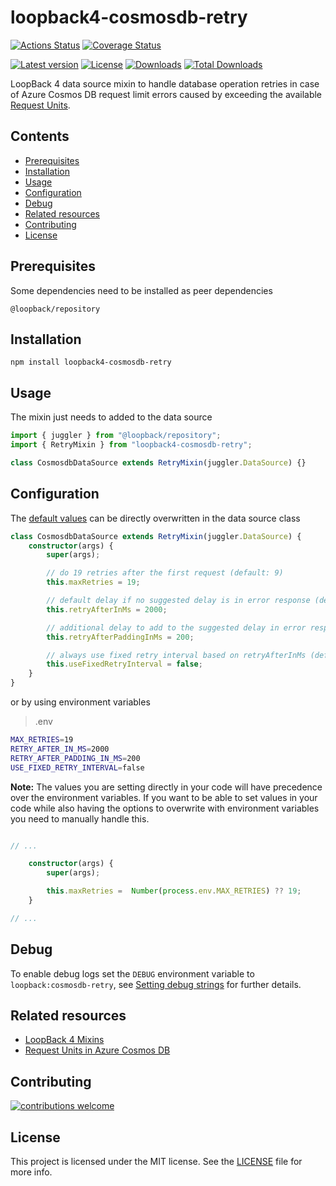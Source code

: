 <!-- omit in toc -->
# loopback4-cosmosdb-retry

[![Actions Status][build-badge]][actions]
[![Coverage Status][coveralls-badge]][coveralls]

[![Latest version][npm-version-badge]][npm-package]
[![License][license-badge]][license]
[![Downloads][npm-downloads-badge]][npm-package]
[![Total Downloads][npm-total-downloads-badge]][npm-package]

LoopBack 4 data source mixin to handle database operation retries in case of Azure Cosmos DB request
limit errors caused by exceeding the available [Request Units][request-units].

<!-- omit in toc -->
## Contents

- [Prerequisites](#prerequisites)
- [Installation](#installation)
- [Usage](#usage)
- [Configuration](#configuration)
- [Debug](#debug)
- [Related resources](#related-resources)
- [Contributing](#contributing)
- [License](#license)

## Prerequisites

Some dependencies need to be installed as peer dependencies

```shell
@loopback/repository
```

## Installation

```shell
npm install loopback4-cosmosdb-retry
```

## Usage

The mixin just needs to added to the data source

```ts
import { juggler } from "@loopback/repository";
import { RetryMixin } from "loopback4-cosmosdb-retry";

class CosmosdbDataSource extends RetryMixin(juggler.DataSource) {}
```

## Configuration

The [default values][default-values] can be directly overwritten in the data source class

```ts
class CosmosdbDataSource extends RetryMixin(juggler.DataSource) {
    constructor(args) {
        super(args);

        // do 19 retries after the first request (default: 9)
        this.maxRetries = 19;

        // default delay if no suggested delay is in error response (default: 1000)
        this.retryAfterInMs = 2000;

        // additional delay to add to the suggested delay in error response (default: 0)
        this.retryAfterPaddingInMs = 200;

        // always use fixed retry interval based on retryAfterInMs (default: false)
        this.useFixedRetryInterval = false;
    }
}
```

or by using environment variables

> .env

```sh
MAX_RETRIES=19
RETRY_AFTER_IN_MS=2000
RETRY_AFTER_PADDING_IN_MS=200
USE_FIXED_RETRY_INTERVAL=false
```

**Note:** The values you are setting directly in your code will have precedence over the environment variables.
If you want to be able to set values in your code while also having the options to overwrite with environment variables
you need to manually handle this.

```ts

// ...

    constructor(args) {
        super(args);

        this.maxRetries =  Number(process.env.MAX_RETRIES) ?? 19;
    }

// ...

```

## Debug

To enable debug logs set the `DEBUG` environment variable to `loopback:cosmosdb-retry`, see
[Setting debug strings][lb4-debug-strings] for further details.

## Related resources

- [LoopBack 4 Mixins][lb4-mixins]
- [Request Units in Azure Cosmos DB][request-units]

## Contributing

[![contributions welcome][contributions-welcome-badge]][issues]

## License

This project is licensed under the MIT license. See the [LICENSE](LICENSE) file for more info.

[actions]: https://github.com/nflaig/loopback4-cosmosdb-retry/actions
[license]: https://github.com/nflaig/loopback4-cosmosdb-retry/blob/master/LICENSE
[issues]: https://github.com/nflaig/loopback4-cosmosdb-retry/issues
[coveralls]: https://coveralls.io/github/nflaig/loopback4-cosmosdb-retry?branch=refs/heads/master
[npm-package]: https://www.npmjs.com/package/loopback4-cosmosdb-retry

[build-badge]: https://github.com/nflaig/loopback4-cosmosdb-retry/workflows/build/badge.svg
[coveralls-badge]: https://coveralls.io/repos/github/nflaig/loopback4-cosmosdb-retry/badge.svg?branch=refs/heads/master
[npm-version-badge]: https://img.shields.io/npm/v/loopback4-cosmosdb-retry.svg?style=flat-square
[npm-downloads-badge]: https://img.shields.io/npm/dw/loopback4-cosmosdb-retry.svg?label=Downloads&style=flat-square&color=blue
[npm-total-downloads-badge]: https://img.shields.io/npm/dt/loopback4-cosmosdb-retry.svg?label=Total%20Downloads&style=flat-square&color=blue
[license-badge]: https://img.shields.io/github/license/nflaig/loopback4-cosmosdb-retry.svg?color=blue&label=License&style=flat-square
[contributions-welcome-badge]: https://img.shields.io/badge/contributions-welcome-brightgreen.svg?style=flat

[request-units]: http://aka.ms/cosmosdb-error-429
[lb4-mixins]: https://loopback.io/doc/en/lb4/Mixin.html
[lb4-debug-strings]: https://loopback.io/doc/en/lb4/Setting-debug-strings.html
[default-values]: https://github.com/nflaig/loopback4-cosmosdb-retry/blob/master/src/retry.ts#L4
